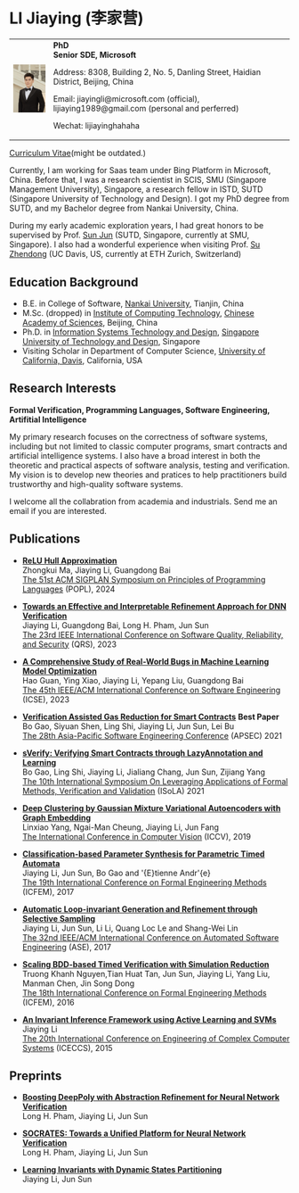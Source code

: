 # LI Jiaying (李家营)
<table width="80%" border="0" cellpadding="0">
<tr valigh="top" aligh="left">
<td><IMG SRC="./photos/photo.jpg" width="100"><br></td>
<td>
<div>
<b>PhD </b> <BR> 
<b>Senior SDE, Microsoft</b> <BR> 
<P>Address: 8308, Building 2, No. 5, Danling Street, Haidian District, Beijing, China<BR>
<P>Email: jiayingli@microsoft.com (official), lijiaying1989@gmail.com (personal and perferred)<BR>
<P>Wechat: lijiayinghahaha<BR>
</div>
</td>
</tr>
</table>

[Curriculum Vitae](http://lijiaying.github.io/cv/cv_en.pdf)(might be outdated.)

Currently, I am working for Saas team under Bing Platform in Microsoft, China. 
Before that, I was a research scientist in SCIS, SMU (Singapore Management University), Singapore, 
a research fellow in ISTD, SUTD (Singapore University of Technology and Design). 
I got my PhD degree from SUTD, and my Bachelor degree from Nankai University, China.


During my early academic exploration years, I had great honors to be supervised by Prof. [Sun Jun](http://sunjun.site/) (SUTD, Singapore, currently at SMU, Singapore). 
I also had a wonderful experience when visiting Prof. [Su Zhendong](https://people.inf.ethz.ch/suz/) (UC Davis, US, currently at ETH Zurich, Switzerland)



## Education Background
* B.E. in College of Software, [Nankai University](http://www.nankai.edu.cn), Tianjin, China
* M.Sc. (dropped) in [Institute of Computing Technology](http://english.ict.cas.cn/), [Chinese Academy of Sciences](http://english.cas.cn/), Beijing, China
* Ph.D. in [Information Systems Technology and Design](https://istd.sutd.edu.sg/), [Singapore University of Technology and Design](http://www.sutd.edu.sg/), Singapore
* Visiting Scholar in Department of Computer Science, [University of California, Davis](https://www.ucdavis.edu/), California, USA



## Research Interests
**Formal Verification, Programming Languages, Software Engineering, Artifitial Intelligence**

My primary research focuses on the correctness of software systems, including but not limited to classic computer 
programs, smart contracts and artificial intelligence systems. I also have a broad interest in both the theoretic 
and practical aspects of software analysis, testing and verification. My vision is to develop new theories and 
pratices to help practitioners build trustworthy and high-quality software systems.

I welcome all the collabration from academia and industrials. Send me an email if you are interested.




## Publications
- [**ReLU Hull Approximation**](http://lijiaying.github.io)   
Zhongkui Ma, Jiaying Li, Guangdong Bai  
[The 51st ACM SIGPLAN Symposium on Principles of Programming Languages](https://popl24.sigplan.org/) (POPL), 2024


- [**Towards an Effective and Interpretable Refinement Approach for DNN Verification**](http://lijiaying.github.io/papers/qrs23_Surgeon.pdf)  
Jiaying Li, Guangdong Bai, Long H. Pham, Jun Sun  
[The 23rd IEEE International Conference on Software Quality, Reliability, and Security](https://qrs23.techconf.org/) (QRS), 2023 


- [**A Comprehensive Study of Real-World Bugs in Machine Learning Model Optimization**](http://lijiaying.github.io/papers/icse23_MOB.pdf)  
Hao Guan, Ying Xiao, Jiaying Li, Yepang Liu, Guangdong Bai  
[The 45th IEEE/ACM International Conference on Software Engineering](https://conf.researchr.org/home/icse-2023) (ICSE), 2023 


- [**Verification Assisted Gas Reduction for Smart Contracts**](http://lijiaying.github.io/papers/apsec21_sOptimize.pdf)  **Best Paper**   
Bo Gao, Siyuan Shen, Ling Shi, Jiaying Li, Jun Sun, Lei Bu  
[The 28th Asia-Pacific Software Engineering Conference](https://apsec2021.seat.org.tw/) (APSEC) 2021


- [**sVerify: Verifying Smart Contracts through LazyAnnotation and Learning**](http://lijiaying.github.io/papers/isola21_sVerify.pdf)   
Bo Gao, Ling Shi, Jiaying Li, Jialiang Chang, Jun Sun, Zijiang Yang  
[The 10th International Symposium On Leveraging Applications of Formal Methods, Verification and Validation](https://isola-conference.org/isola2021/) (ISoLA) 2021


- [**Deep Clustering by Gaussian Mixture Variational Autoencoders with Graph Embedding**](http://lijiaying.github.io/papers/iccv19.pdf)  
Linxiao Yang, Ngai-Man Cheung, Jiaying Li, Jun Fang  
[The International Conference in Computer Vision](http://iccv2019.thecvf.com/) (ICCV), 2019 


- [**Classification-based Parameter Synthesis for Parametric Timed Automata**](http://lijiaying.github.io/papers/icfem17.pdf)  
Jiaying Li, Jun Sun, Bo Gao and \'{E}tienne Andr\'{e}  
[The 19th International Conference on Formal Engineering Methods](http://ictt.xidian.edu.cn/icfem2017/) (ICFEM), 2017


- [**Automatic Loop-invariant Generation and Refinement through Selective Sampling**](http://lijiaying.github.io/papers/ase17_zilu.pdf)  
Jiaying Li, Jun Sun, Li Li, Quang Loc Le and Shang-Wei Lin  
[The 32nd IEEE/ACM International Conference on Automated Software Engineering](http://ase2017.org/) (ASE), 2017


- [**Scaling BDD-based Timed Verification with Simulation Reduction**](http://lijiaying.github.io/papers/icfem16.pdf)  
Truong Khanh Nguyen,Tian Huat Tan, Jun Sun, Jiaying Li, Yang Liu, Manman Chen, Jin Song Dong  
[The 18th International Conference on Formal Engineering Methods](http://icfem2016.xyz/) (ICFEM), 2016


- [**An Invariant Inference Framework using Active Learning and SVMs**](http://lijiaying.github.io/papers/iceccs15.pdf)  
Jiaying Li  
[The 20th International Conference on Engineering of Complex Computer Systems](http://iceccs2015.monash.edu.au/2015/index.jsp) (ICECCS), 2015 



## Preprints
- [**Boosting DeepPoly with Abstraction Refinement for Neural Network Verification**](http://jiaying.li/papers/DeepPoly_Abstraction_Refinement.pdf)  
Long H. Pham, Jiaying Li, Jun Sun


- [**SOCRATES: Towards a Unified Platform for Neural Network Verification**](https://arxiv.org/pdf/2007.11206.pdf)  
Long H. Pham, Jiaying Li, Jun Sun


- [**Learning Invariants with Dynamic States Partitioning**](http://lijiaying.github.io/papers/zimu.pdf)  
Jiaying Li, Jun Sun
